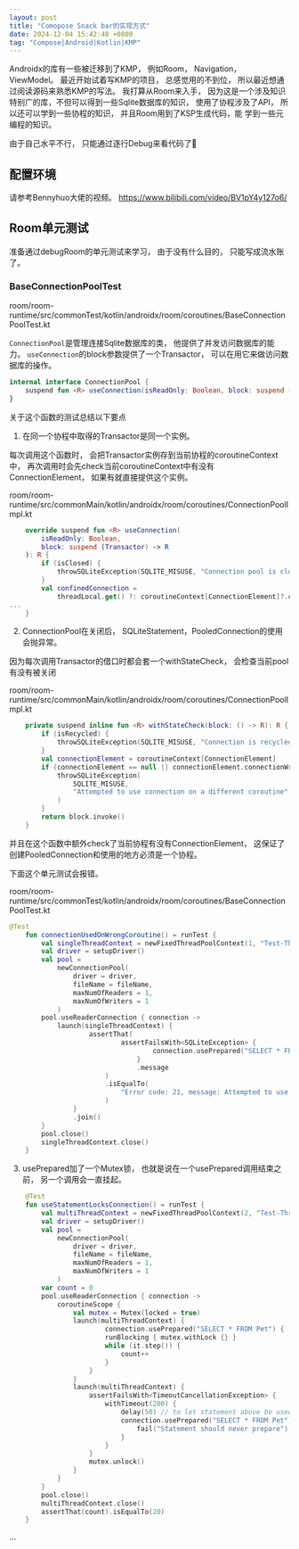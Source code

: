 ```yaml
---
layout: post
title: "Comopose Snack bar的实现方式"
date: 2024-12-04 15:42:48 +0800
tag: "Compose|Android|Kotlin|KMP"
---
```


Androidx的库有一些被迁移到了KMP， 例如Room， Navigation， ViewModel。
最近开始试着写KMP的项目， 总感觉用的不到位， 所以最近想通过阅读源码来熟悉KMP的写法。
我打算从Room来入手， 因为这是一个涉及知识特别广的库，不但可以得到一些Sqlite数据库的知识，
使用了协程涉及了API， 所以还可以学到一些协程的知识， 并且Room用到了KSP生成代码，能
学到一些元编程的知识。

由于自己水平不行， 只能通过逐行Debug来看代码了🤔

## 配置环境
请参考Bennyhuo大佬的视频。
https://www.bilibili.com/video/BV1pY4y127o6/

## Room单元测试
准备通过debugRoom的单元测试来学习， 由于没有什么目的， 只能写成流水账了。

### BaseConnectionPoolTest

room/room-runtime/src/commonTest/kotlin/androidx/room/coroutines/BaseConnectionPoolTest.kt

`ConnectionPool`是管理连接Sqlite数据库的类， 他提供了并发访问数据库的能力。
`useConnection`的block参数提供了一个Transactor， 可以在用它来做访问数据库的操作。
```kotlin
internal interface ConnectionPool {
    suspend fun <R> useConnection(isReadOnly: Boolean, block: suspend (Transactor) -> R): R
}
```
关于这个函数的测试总结以下要点

1. 在同一个协程中取得的Transactor是同一个实例。

每次调用这个函数时， 会把Transactor实例存到当前协程的coroutineContext中， 再次调用时会先check当前coroutineContext中有没有
ConnectionElement， 如果有就直接提供这个实例。

room/room-runtime/src/commonMain/kotlin/androidx/room/coroutines/ConnectionPoolImpl.kt
```kotlin
    override suspend fun <R> useConnection(
        isReadOnly: Boolean,
        block: suspend (Transactor) -> R
    ): R {
        if (isClosed) {
            throwSQLiteException(SQLITE_MISUSE, "Connection pool is closed")
        }
        val confinedConnection =
            threadLocal.get() ?: coroutineContext[ConnectionElement]?.connectionWrapper
...
    }
```

2. ConnectionPool在关闭后， SQLiteStatement，PooledConnection的使用会抛异常。

因为每次调用Transactor的借口时都会套一个withStateCheck， 会检查当前pool有没有被关闭

room/room-runtime/src/commonMain/kotlin/androidx/room/coroutines/ConnectionPoolImpl.kt
```kotlin
    private suspend inline fun <R> withStateCheck(block: () -> R): R {
        if (isRecycled) {
            throwSQLiteException(SQLITE_MISUSE, "Connection is recycled")
        }
        val connectionElement = coroutineContext[ConnectionElement]
        if (connectionElement == null || connectionElement.connectionWrapper !== this) {
            throwSQLiteException(
                SQLITE_MISUSE,
                "Attempted to use connection on a different coroutine"
            )
        }
        return block.invoke()
    }
```

并且在这个函数中额外check了当前协程有没有ConnectionElement， 这保证了创建PooledConnection和使用的地方必须是一个协程。

下面这个单元测试会报错。

room/room-runtime/src/commonTest/kotlin/androidx/room/coroutines/BaseConnectionPoolTest.kt
```kotlin
@Test
    fun connectionUsedOnWrongCoroutine() = runTest {
        val singleThreadContext = newFixedThreadPoolContext(1, "Test-Threads")
        val driver = setupDriver()
        val pool =
            newConnectionPool(
                driver = driver,
                fileName = fileName,
                maxNumOfReaders = 1,
                maxNumOfWriters = 1
            )
        pool.useReaderConnection { connection ->
            launch(singleThreadContext) {
                    assertThat(
                            assertFailsWith<SQLiteException> {
                                    connection.usePrepared("SELECT * FROM Pet") {}
                                }
                                .message
                        )
                        .isEqualTo(
                            "Error code: 21, message: Attempted to use connection on a different coroutine"
                        )
                }
                .join()
        }
        pool.close()
        singleThreadContext.close()
    }
```

3.  usePrepared加了一个Mutex锁， 也就是说在一个usePrepared调用结束之前， 另一个调用会一直挂起。
```kotlin
    @Test
    fun useStatementLocksConnection() = runTest {
        val multiThreadContext = newFixedThreadPoolContext(2, "Test-Threads")
        val driver = setupDriver()
        val pool =
            newConnectionPool(
                driver = driver,
                fileName = fileName,
                maxNumOfReaders = 1,
                maxNumOfWriters = 1
            )
        var count = 0
        pool.useReaderConnection { connection ->
            coroutineScope {
                val mutex = Mutex(locked = true)
                launch(multiThreadContext) {
                        connection.usePrepared("SELECT * FROM Pet") {
                        runBlocking { mutex.withLock {} }
                        while (it.step()) {
                            count++
                        }
                    }
                }
                launch(multiThreadContext) {
                    assertFailsWith<TimeoutCancellationException> {
                        withTimeout(200) {
                            delay(50) // to let statement above be used first
                            connection.usePrepared("SELECT * FROM Pet") {
                                fail("Statement should never prepare")
                            }
                        }
                    }
                    mutex.unlock()
                }
            }
        }
        pool.close()
        multiThreadContext.close()
        assertThat(count).isEqualTo(20)
    }
```



...
